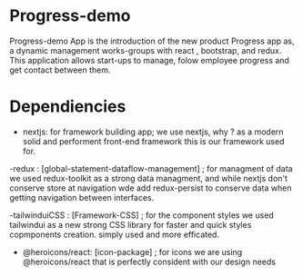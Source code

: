# Progress-demo
Progress-demo App is the introduction of the new product Progress app as, a dynamic management works-groups with react , bootstrap, and redux. This application allows start-ups to manage, folow employee progress and get contact between them.

# Dependiencies
- nextjs: for framework building app; we use nextjs, why ? as a modern solid and performent front-end framework this is our framework used for.

-redux : [global-statement-dataflow-management] ; for managment of data we used redux-toolkit as a strong data managment, and while nextjs don't conserve store at navigation wde add redux-persist to conserve data when getting navigation between interfaces.

-tailwinduiCSS : [Framework-CSS] ; for the component styles we used tailwindui as a new strong CSS library for faster and quick styles copmponents creation. simply used and more efficated.

- @heroicons/react: [icon-package] ; for icons we are using @heroicons/react that is perfectly consident with our design needs 
